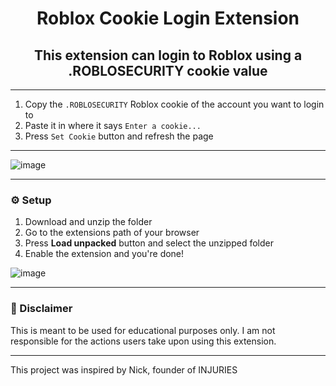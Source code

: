 <h1 align="center">Roblox Cookie Login Extension</h1>
<h2 align="center">This extension can login to Roblox using a .ROBLOSECURITY cookie value</h2>

---

1. Copy the `.ROBLOSECURITY` Roblox cookie of the account you want to login to
2. Paste it in where it says `Enter a cookie...`
3. Press `Set Cookie` button and refresh the page

---

![image](https://github.com/user-attachments/assets/1e56f769-d7e3-4b83-b68f-2cbbea35cb8f)

---

### ⚙️ Setup
1. Download and unzip the folder
2. Go to the extensions path of your browser
3. Press **Load unpacked** button and select the unzipped folder
4. Enable the extension and you're done!

![image](https://github.com/user-attachments/assets/a8e0e408-6f5f-4bc7-b9e5-9cae0f64c007)

---

### 🚨 Disclaimer
This is meant to be used for educational purposes only. I am not responsible for the actions users take upon using this extension.

---

This project was inspired by Nick, founder of INJURIES

